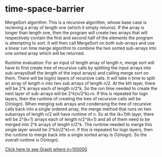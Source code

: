 # time-space-barrier
  MergeSort algorithm:
  This is a recursive algorithm, whose base case is recieving a array
  of length one (which it simply returns). If the array is longer than length
  one, then the program will create two arrays that will respectively contain
  the first and second half of the elements the program is attempting to sort.
  It will then call MergeSort on both sub-arrays and use a linear run time merge
  algorithm to combine the two sorted sub-arrays into one sorted array which 
  will be returned.
  
  Runtime evaluation:
  For an input of length array of length n, merge sort will have to first create tree of recursive calls by splitting the input arrays into sub-arrays(half the length of the input arrays) and calling merge sort on them. There will be log(n) layers of recursive calls. It will take n time to split an array of length n into two sub arrays of length n/2. At the kth layer, there will be 2^k arrays each of length n/2^k. So the run time needed to create the next layer of sub-arrays will be 2^k(n/2^k)=n. If this is repeated for logn layers, then the runtime of creating the tree of recursive calls will be O(nlogn). When merging sub arrays and condensing the tree of recursive calls back into a single ordered array, the merge method that runs on two subarrays of length n/2 will have  runtime of n. So at the (k+1)th layer, there will be 2^(k+1) arrays each of length n/2^(k+1) and all of them need to be merged into 2^k arrays of length n/2^k. The runtime needed to merge this single layer would be 2^k(n/2^k)=n. If this is repeated for logn layers, then the runtime to merge back into a single sorted array is O(nlogn). So the overall runtime is O(nlogn).

<a href="https://docs.google.com/a/stuy.edu/document/d/1xzQMZdSuBXd9GTVbygGOTw1xXbWF-QZ27ppZoHx5H2I/edit?usp=sharing">Click here to see Graph where n=100000</a>


